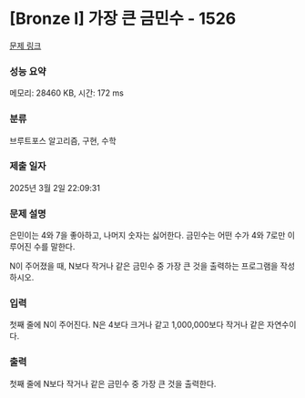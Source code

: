 # [Bronze I] 가장 큰 금민수 - 1526 

[문제 링크](https://www.acmicpc.net/problem/1526) 

### 성능 요약

메모리: 28460 KB, 시간: 172 ms

### 분류

브루트포스 알고리즘, 구현, 수학

### 제출 일자

2025년 3월 2일 22:09:31

### 문제 설명

<p>은민이는 4와 7을 좋아하고, 나머지 숫자는 싫어한다. 금민수는 어떤 수가 4와 7로만 이루어진 수를 말한다.</p>

<p>N이 주어졌을 때, N보다 작거나 같은 금민수 중 가장 큰 것을 출력하는 프로그램을 작성하시오.</p>

### 입력 

 <p>첫째 줄에 N이 주어진다. N은 4보다 크거나 같고 1,000,000보다 작거나 같은 자연수이다.</p>

### 출력 

 <p>첫째 줄에 N보다 작거나 같은 금민수 중 가장 큰 것을 출력한다.</p>

